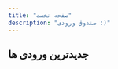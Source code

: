 ```yaml
---
title: "صفحه نخست"
description: "صندوق ورودی :)"
---
```


<IntroPost />

## جدیدترین ورودی ها

<PostArchives />
